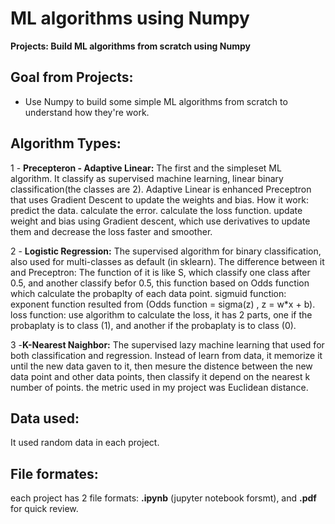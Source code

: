 # ML algorithms using Numpy

**Projects: Build ML algorithms from scratch using Numpy**


## Goal from Projects:
  - Use Numpy to build some simple ML algorithms from scratch to understand how they're work.


## Algorithm Types:
1 - **Precepteron - Adaptive Linear:**
The first and the simpleset ML algorithm. It classify as supervised machine learning, linear binary classification(the classes are 2).
Adaptive Linear is enhanced Preceptron that uses Gradient Descent to update the weights and bias.
How it work:
predict the data.
calculate the error.
calculate the loss function.
update weight and bias using Gradient descent, which use derivatives to update them and decrease the loss faster and smoother.

2 - **Logistic Regression:**
The supervised algorithm for binary classification, also used for multi-classes as default (in sklearn).
The difference between it and Preceptron: The function of it is like S, which classify one class after 0.5, and another classify befor 0.5,
this function based on Odds function which calculate the probaplty of each data point.
sigmuid function: exponent function resulted from (Odds function = sigma(z) , z = w*x + b).
loss function: use algorithm to calculate the loss, it has 2 parts, one if the probaplaty is to class (1), and another if the probaplaty
is to class (0).

3 -**K-Nearest Naighbor:**
The supervised lazy machine learning that used for both classification and regression.
Instead of learn from data, it memorize it until the new data gaven to it, then mesure the distence between the new data point and
other data points, then classify it depend on the nearest k number of points.
the metric used in my project was Euclidean distance.


## Data used:
It used random data in each project.

## File formates:
each project has 2 file formats: **.ipynb** (jupyter notebook forsmt), and **.pdf** for quick review.
